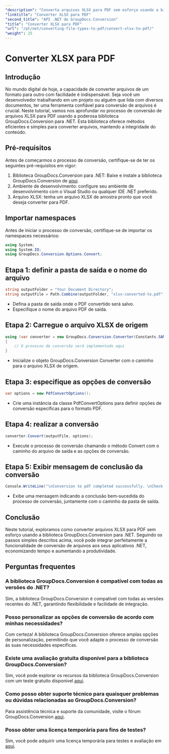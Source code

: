 ```yaml
---
"description": "Converta arquivos XLSX para PDF sem esforço usando a biblioteca GroupDocs.Conversion para .NET. Integração perfeita, opções personalizáveis e resultados impecáveis."
"linktitle": "Converter XLSX para PDF"
"second_title": "API .NET do GroupDocs.Conversion"
"title": "Converter XLSX para PDF"
"url": "/pt/net/converting-file-types-to-pdf/convert-xlsx-to-pdf/"
"weight": 25
---
```


# Converter XLSX para PDF

## Introdução
No mundo digital de hoje, a capacidade de converter arquivos de um formato para outro com facilidade é indispensável. Seja você um desenvolvedor trabalhando em um projeto ou alguém que lida com diversos documentos, ter uma ferramenta confiável para conversão de arquivos é crucial. Neste tutorial, vamos nos aprofundar no processo de conversão de arquivos XLSX para PDF usando a poderosa biblioteca GroupDocs.Conversion para .NET. Esta biblioteca oferece métodos eficientes e simples para converter arquivos, mantendo a integridade do conteúdo.
## Pré-requisitos
Antes de começarmos o processo de conversão, certifique-se de ter os seguintes pré-requisitos em vigor:
1. Biblioteca GroupDocs.Conversion para .NET: Baixe e instale a biblioteca GroupDocs.Conversion de [aqui](https://releases.groupdocs.com/conversion/net/).
2. Ambiente de desenvolvimento: configure seu ambiente de desenvolvimento com o Visual Studio ou qualquer IDE .NET preferido.
3. Arquivo XLSX: tenha um arquivo XLSX de amostra pronto que você deseja converter para PDF.

## Importar namespaces
Antes de iniciar o processo de conversão, certifique-se de importar os namespaces necessários:
```csharp
using System;
using System.IO;
using GroupDocs.Conversion.Options.Convert;
```
## Etapa 1: definir a pasta de saída e o nome do arquivo
```csharp
string outputFolder = "Your Document Directory";
string outputFile = Path.Combine(outputFolder, "xlsx-converted-to.pdf");
```
- Defina a pasta de saída onde o PDF convertido será salvo.
- Especifique o nome do arquivo PDF de saída.
## Etapa 2: Carregue o arquivo XLSX de origem
```csharp
using (var converter = new GroupDocs.Conversion.Converter(Constants.SAMPLE_XLSX))
{
    // O processo de conversão será implementado aqui
}
```
- Inicialize o objeto GroupDocs.Conversion Converter com o caminho para o arquivo XLSX de origem.
## Etapa 3: especifique as opções de conversão
```csharp
var options = new PdfConvertOptions();
```
- Crie uma instância da classe PdfConvertOptions para definir opções de conversão específicas para o formato PDF.
## Etapa 4: realizar a conversão
```csharp
converter.Convert(outputFile, options);
```
- Execute o processo de conversão chamando o método Convert com o caminho do arquivo de saída e as opções de conversão.
## Etapa 5: Exibir mensagem de conclusão da conversão
```csharp
Console.WriteLine("\nConversion to pdf completed successfully. \nCheck output in {0}", outputFolder);
```
- Exibe uma mensagem indicando a conclusão bem-sucedida do processo de conversão, juntamente com o caminho da pasta de saída.

## Conclusão
Neste tutorial, exploramos como converter arquivos XLSX para PDF sem esforço usando a biblioteca GroupDocs.Conversion para .NET. Seguindo os passos simples descritos acima, você pode integrar perfeitamente a funcionalidade de conversão de arquivos aos seus aplicativos .NET, economizando tempo e aumentando a produtividade.
## Perguntas frequentes
### A biblioteca GroupDocs.Conversion é compatível com todas as versões do .NET?
Sim, a biblioteca GroupDocs.Conversion é compatível com todas as versões recentes do .NET, garantindo flexibilidade e facilidade de integração.
### Posso personalizar as opções de conversão de acordo com minhas necessidades?
Com certeza! A biblioteca GroupDocs.Conversion oferece amplas opções de personalização, permitindo que você adapte o processo de conversão às suas necessidades específicas.
### Existe uma avaliação gratuita disponível para a biblioteca GroupDocs.Conversion?
Sim, você pode explorar os recursos da biblioteca GroupDocs.Conversion com um teste gratuito disponível [aqui](https://releases.groupdocs.com/).
### Como posso obter suporte técnico para quaisquer problemas ou dúvidas relacionadas ao GroupDocs.Conversion?
Para assistência técnica e suporte da comunidade, visite o fórum GroupDocs.Conversion [aqui](https://forum.groupdocs.com/c/conversion/11).
### Posso obter uma licença temporária para fins de testes?
Sim, você pode adquirir uma licença temporária para testes e avaliação em [aqui](https://purchase.groupdocs.com/temporary-license/).